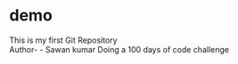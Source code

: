# demo
This is my first Git Repository
<br>
Author- - Sawan kumar
Doing a 100 days of code challenge
